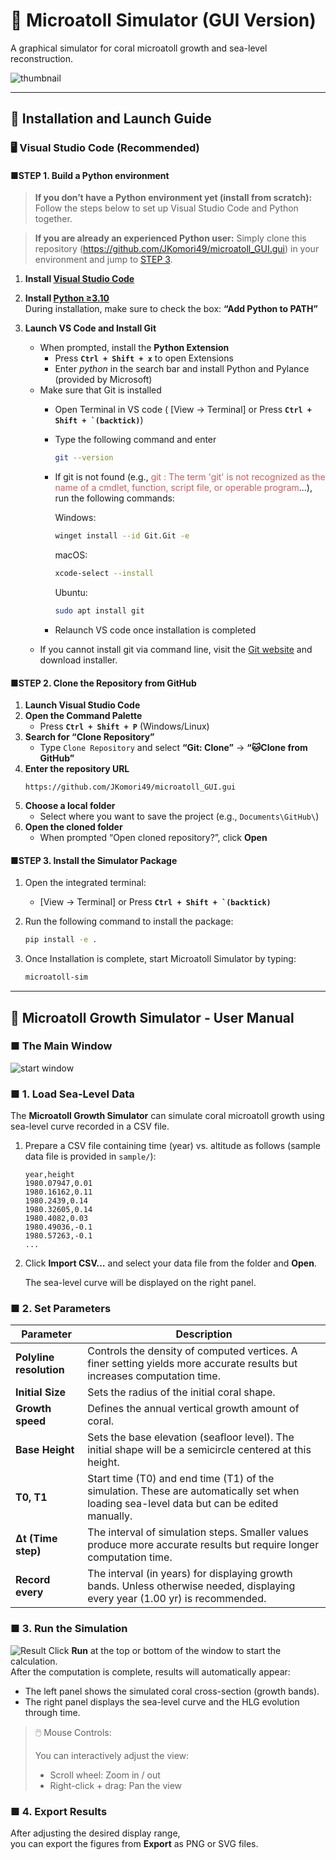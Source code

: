 # 🌊 Microatoll Simulator (GUI Version)

A graphical simulator for coral microatoll growth and sea-level reconstruction.

![thumbnail](microatoll_GUI/src/resources/readme/Result02_900px.jpg)

---

## 🧭 Installation and Launch Guide

### 🖥️ Visual Studio Code (Recommended)

#### ■STEP 1. Build a Python environment

> **If you don’t have a Python environment yet (install from scratch):**  
> Follow the steps below to set up Visual Studio Code and Python together.

> **If you are already an experienced Python user:**
> Simply clone this repository (https://github.com/JKomori49/microatoll_GUI.gui) in your environment and jump to [STEP 3](■STEP-3.-Install-the-Simulator-Package).

1. **Install [Visual Studio Code](https://code.visualstudio.com/)**

2. **Install [Python ≥3.10](https://www.python.org/downloads/)**  
   During installation, make sure to check the box: **“Add Python to PATH”**

3. **Launch VS Code and Install Git**  
   - When prompted, install the **Python Extension**
		- Press **`Ctrl + Shift + x`** to open Extensions
		- Enter *python* in the search bar and install Python and Pylance (provided by Microsoft)
   - Make sure that Git is installed
		- Open Terminal in VS code ( [View -> Terminal] or Press **```Ctrl + Shift + `(backtick)```**)
		- Type the following command and enter
			```bash
			git --version
			```
		
		- If git is not found (e.g., <font color="#CD5C5C">git : The term 'git' is not recognized as the name of a cmdlet, function, script file, or operable program</font>...), run the following commands:
		
			Windows:
			```bash
			winget install --id Git.Git -e
			```
		
			macOS:
			```bash
			xcode-select --install
			```
		
			Ubuntu:
			```bash
			sudo apt install git
			```
		
		- Relaunch VS code once installation is completed
	- If you cannot install git via command line, visit the [Git website](https://git-scm.com/install/) and download installer.
#### ■STEP 2. Clone the Repository from GitHub
1. **Launch Visual Studio Code**
2. **Open the Command Palette**  
	- Press **`Ctrl + Shift + P`** (Windows/Linux)
3. **Search for “Clone Repository”**  
	- Type `Clone Repository` and select **“Git: Clone”** -> **“🐱Clone from GitHub”**
4. **Enter the repository URL**
	```
	https://github.com/JKomori49/microatoll_GUI.gui
	```
5. **Choose a local folder**  
	- Select where you want to save the project (e.g., `Documents\GitHub\`)
6. **Open the cloned folder**  
	- When prompted “Open cloned repository?”, click **Open**

#### ■STEP 3. Install the Simulator Package
1. Open the integrated terminal:
	-  [View -> Terminal] or Press **```Ctrl + Shift + `(backtick)```**
2. Run the following command to install the package:
	```bash
	pip install -e .
	```

3. Once Installation is complete, start Microatoll Simulator by typing:
	```bash
	microatoll-sim
	```

---
## 🥏 Microatoll Growth Simulator - User Manual
### ■ The Main Window
![start window](microatoll_GUI/src/resources/readme/start_900px.jpg)

### ■ 1. Load Sea-Level Data

The **Microatoll Growth Simulator** can simulate coral microatoll growth using sea-level curve recorded in a CSV file.

1. Prepare a CSV file containing time (year) vs. altitude as follows (sample data file is provided in `sample/`):

	```csv
	year,height
	1980.07947,0.01
	1980.16162,0.11
	1980.2439,0.14
	1980.32605,0.14
	1980.4082,0.03
	1980.49036,-0.1
	1980.57263,-0.1
	...
	```
2. Click **Import CSV…** and select your data file from the folder and **Open**.

	The sea-level curve will be displayed on the right panel.

### ■ 2. Set Parameters


| Parameter               | Description                                                                                                                              |
| ----------------------- | ---------------------------------------------------------------------------------------------------------------------------------------- |
| **Polyline resolution** | Controls the density of computed vertices. A finer setting yields more accurate results but increases computation time.                  |
| **Initial Size**        | Sets the radius of the initial coral shape.                                                                                              |
| **Growth speed**        | Defines the annual vertical growth amount of coral.                                                                                        |
| **Base Height**         | Sets the base elevation (seafloor level). The initial shape will be a semicircle centered at this height.                                |
| **T0, T1**              | Start time (T0) and end time (T1) of the simulation. These are automatically set when loading sea-level data but can be edited manually. |
| **Δt (Time step)**      | The interval of simulation steps. Smaller values produce more accurate results but require longer computation time.                      |
| **Record every**        | The interval (in years) for displaying growth bands. Unless otherwise needed, displaying every year (1.00 yr) is recommended.                      |


### ■ 3. Run the Simulation
![Result](microatoll_GUI/src/resources/readme/Result_900px.jpg)
Click **Run** at the top or bottom of the window to start the calculation.  
After the computation is complete, results will automatically appear:
- The left panel shows the simulated coral cross-section (growth bands).
- The right panel displays the sea-level curve and the HLG evolution through time.

>🖱️ Mouse Controls:
>
>You can interactively adjust the view:
>- Scroll wheel: Zoom in / out
>- Right-click + drag: Pan the view

### ■ 4. Export Results

After adjusting the desired display range,  
you can export the figures from **Export** as PNG or SVG files.